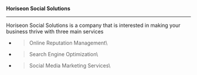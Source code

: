 
**Horiseon Social Solutions**
*** 

Horiseon Social Solutions is a company that is interested in making your business thrive with three main services
* > Online Reputation Management\
* > Search Engine Optimization\ 
* > Social Media Marketing Services\
